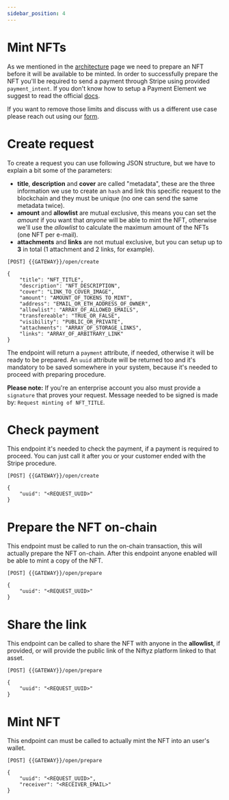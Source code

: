 ```yaml
---
sidebar_position: 4
---
```


# Mint NFTs

As we mentioned in the [architecture](/docs/api/architecture) page we need to prepare an NFT before it will be available to be minted. 
In order to successfully prepare the NFT you'll be required to send a payment through Stripe using provided `payment_intent`. 
If you don't know how to setup a Payment Element we suggest to read the official [docs](https://stripe.com/docs/payments/payment-element).

If you want to remove those limits and discuss with us a different use case please reach out using our [form](https://survey.niftyz.io/api). 

# Create request

To create a request you can use following JSON structure, but we have to explain a bit some of the parameters:

- **title**, **description** and **cover** are called "metadata", these are the three information we use to create an `hash` and link this specific request to the blockchain and they must be unique (no one can send the same metadata twice).
- **amount** and **allowlist** are mutual exclusive, this means you can set the *amount* if you want that *anyone* will be able to mint the NFT, otherwise we'll use the *allowlist* to calculate the maximum amount of the NFTs (one NFT per e-mail).
- **attachments** and **links** are not mutual exclusive, but you can setup up to **3** in total (1 attachment and 2 links, for example).

```
[POST] {{GATEWAY}}/open/create

{
    "title": "NFT_TITLE",
    "description": "NFT_DESCRIPTION",
    "cover": "LINK_TO_COVER_IMAGE",
    "amount": "AMOUNT_OF_TOKENS_TO_MINT",
    "address": "EMAIL_OR_ETH_ADDRESS_OF_OWNER",
    "allowlist": "ARRAY_OF_ALLOWED_EMAILS",
    "transfereable": "TRUE_OR_FALSE",
    "visibility": "PUBLIC_OR_PRIVATE",
    "attachments": "ARRAY_OF_STORAGE_LINKS",
    "links": "ARRAY_OF_ARBITRARY_LINK"
}
```

The endpoint will return a `payment` attribute, if needed, otherwise it will be ready to be prepared. An `uuid` attribute will be returned too and it's mandatory to be saved somewhere in your system, because it's needed to proceed with preparing procedure.

**Please note:** If you're an enterprise account you also must provide a `signature` that proves your request. Message needed to be signed is made by: `Request minting of NFT_TITLE`.

# Check payment

This endpoint it's needed to check the payment, if a payment is required to proceed. You can just call it after you or your customer ended with the Stripe procedure.

```
[POST] {{GATEWAY}}/open/create

{
    "uuid": "<REQUEST_UUID>"
}
```

# Prepare the NFT on-chain

This endpoint must be called to run the on-chain transaction, this will actually prepare the NFT on-chain. After this endpoint anyone enabled will be able to mint a copy of the NFT.

```
[POST] {{GATEWAY}}/open/prepare

{
    "uuid": "<REQUEST_UUID>"
}
```

# Share the link

This endpoint can be called to share the NFT with anyone in the **allowlist**, if provided, or will provide the public link of the Niftyz platform linked to that asset.

```
[POST] {{GATEWAY}}/open/prepare

{
    "uuid": "<REQUEST_UUID>"
}
```

# Mint NFT

This endpoint can must be called to actually mint the NFT into an user's wallet.

```
[POST] {{GATEWAY}}/open/prepare

{
    "uuid": "<REQUEST_UUID>",
    "receiver": "<RECEIVER_EMAIL>"
}
```
